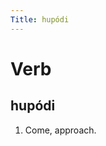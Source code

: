 ```yaml
---
Title: hupódi
---
```


Verb
================================

hupódi
----------------

1. Come, approach.
